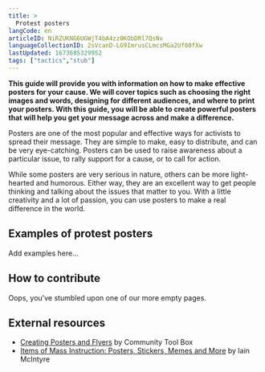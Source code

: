 ```yaml
---
title: >
  Protest posters
langCode: en
articleID: NiRZUKNG6UGWjT4bA4zz0KObDRl7QsNv
languageCollectionID: 2sVcanD-LG9ImrusCLmcsMGa2Uf00fXw
lastUpdated: 1673685329952
tags: ["tactics","stub"]
---
```


**This guide will provide you with information on how to make effective posters for your cause. We will cover topics such as choosing the right images and words, designing for different audiences, and where to print your posters. With this guide, you will be able to create powerful posters that will help you get your message across and make a difference.**

Posters are one of the most popular and effective ways for activists to spread their message. They are simple to make, easy to distribute, and can be very eye-catching. Posters can be used to raise awareness about a particular issue, to rally support for a cause, or to call for action.

While some posters are very serious in nature, others can be more light-hearted and humorous. Either way, they are an excellent way to get people thinking and talking about the issues that matter to you. With a little creativity and a lot of passion, you can use posters to make a real difference in the world.

## Examples of protest posters

Add examples here…

## How to contribute

Oops, you've stumbled upon one of our more empty pages.

## External resources

-   [Creating Posters and Flyers](https://ctb.ku.edu/en/community-tool-box-toc/promoting-interest-and-participation-initiatives/chapter-6-promoting-inter-43) by Community Tool Box
-   [Items of Mass Instruction: Posters, Stickers, Memes and More](https://commonslibrary.org/items-of-mass-instruction-posters-stickers-memes-and-more/) by Iain McIntyre